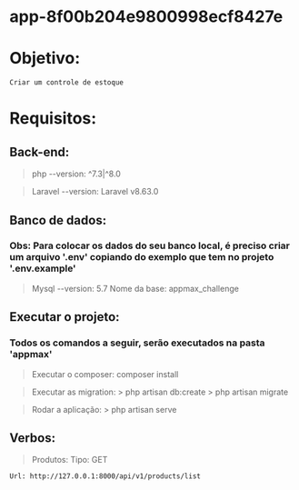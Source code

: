 # app-8f00b204e9800998ecf8427e

# Objetivo:
    Criar um controle de estoque

# Requisitos:

## Back-end:
> php --version: ^7.3|^8.0

> Laravel --version: Laravel v8.63.0

## Banco de dados:
### Obs: Para colocar os dados do seu banco local, é preciso criar um arquivo '.env' copiando do exemplo que tem no projeto '.env.example'

> Mysql --version: 5.7
> Nome da base: appmax_challenge

## Executar o projeto:

### Todos os comandos a seguir, serão executados na pasta 'appmax'

> Executar o composer:
> composer install

> Executar as migration:
    > php artisan db:create
    > php artisan migrate

> Rodar a aplicação:
    > php artisan serve

## Verbos: 

> Produtos:
    Tipo: GET
    
    Url: http://127.0.0.1:8000/api/v1/products/list
